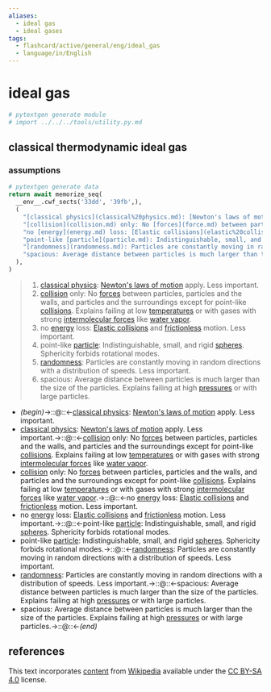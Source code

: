 ```yaml
---
aliases:
  - ideal gas
  - ideal gases
tags:
  - flashcard/active/general/eng/ideal_gas
  - language/in/English
---
```


# ideal gas

```Python
# pytextgen generate module
# import ../../../tools/utility.py.md
```

## classical thermodynamic ideal gas

### assumptions

```Python
# pytextgen generate data
return await memorize_seq(
  __env__.cwf_sects('33dd', '39fb',),
  (
    "[classical physics](classical%20physics.md): [Newton's laws of motion](Newton's%20laws%20of%20motion.md) apply. Less important.",
    "[collision](collision.md) only: No [forces](force.md) between particles, particles and the walls, and particles and the surroundings except for point-like [collisions](collision.md). Explains failing at low [temperatures](temperature.md) or with gases with strong [intermolecular forces](intermolecular%20force.md) like [water vapor](water%20vapor.md).",
    "no [energy](energy.md) loss: [Elastic collisions](elastic%20collision.md) and [frictionless](friction.md) motion. Less important.",
    "point-like [particle](particle.md): Indistinguishable, small, and rigid [spheres](sphere.md). Sphericity forbids rotational modes.",
    "[randomness](randomness.md): Particles are constantly moving in random directions with a distribution of speeds. Less important.",
    "spacious: Average distance between particles is much larger than the size of the particles. Explains failing at high [pressures](pressure.md) or with large particles.",
  ),
)
```

<!--pytextgen generate section="33dd"--><!-- The following content is generated at 2024-11-18T14:31:40.882955+08:00. Any edits will be overridden! -->

> 1. [classical physics](classical%20physics.md): [Newton's laws of motion](Newton's%20laws%20of%20motion.md) apply. Less important.
> 2. [collision](collision.md) only: No [forces](force.md) between particles, particles and the walls, and particles and the surroundings except for point-like [collisions](collision.md). Explains failing at low [temperatures](temperature.md) or with gases with strong [intermolecular forces](intermolecular%20force.md) like [water vapor](water%20vapor.md).
> 3. no [energy](energy.md) loss: [Elastic collisions](elastic%20collision.md) and [frictionless](friction.md) motion. Less important.
> 4. point-like [particle](particle.md): Indistinguishable, small, and rigid [spheres](sphere.md). Sphericity forbids rotational modes.
> 5. [randomness](randomness.md): Particles are constantly moving in random directions with a distribution of speeds. Less important.
> 6. spacious: Average distance between particles is much larger than the size of the particles. Explains failing at high [pressures](pressure.md) or with large particles.

<!--/pytextgen-->

<!--pytextgen generate section="39fb"--><!-- The following content is generated at 2024-11-18T14:31:40.870709+08:00. Any edits will be overridden! -->

- _(begin)_→::@::←[classical physics](classical%20physics.md): [Newton's laws of motion](Newton's%20laws%20of%20motion.md) apply. Less important. <!--SR:!2026-10-12,775,330!2025-05-14,366,310-->
- [classical physics](classical%20physics.md): [Newton's laws of motion](Newton's%20laws%20of%20motion.md) apply. Less important.→::@::←[collision](collision.md) only: No [forces](force.md) between particles, particles and the walls, and particles and the surroundings except for point-like [collisions](collision.md). Explains failing at low [temperatures](temperature.md) or with gases with strong [intermolecular forces](intermolecular%20force.md) like [water vapor](water%20vapor.md). <!--SR:!2025-08-21,364,250!2027-08-19,965,330-->
- [collision](collision.md) only: No [forces](force.md) between particles, particles and the walls, and particles and the surroundings except for point-like [collisions](collision.md). Explains failing at low [temperatures](temperature.md) or with gases with strong [intermolecular forces](intermolecular%20force.md) like [water vapor](water%20vapor.md).→::@::←no [energy](energy.md) loss: [Elastic collisions](elastic%20collision.md) and [frictionless](friction.md) motion. Less important. <!--SR:!2025-03-27,85,150!2025-05-24,254,250-->
- no [energy](energy.md) loss: [Elastic collisions](elastic%20collision.md) and [frictionless](friction.md) motion. Less important.→::@::←point-like [particle](particle.md): Indistinguishable, small, and rigid [spheres](sphere.md). Sphericity forbids rotational modes. <!--SR:!2025-02-28,119,190!2025-05-17,326,270-->
- point-like [particle](particle.md): Indistinguishable, small, and rigid [spheres](sphere.md). Sphericity forbids rotational modes.→::@::←[randomness](randomness.md): Particles are constantly moving in random directions with a distribution of speeds. Less important. <!--SR:!2025-04-01,232,250!2025-05-03,182,190-->
- [randomness](randomness.md): Particles are constantly moving in random directions with a distribution of speeds. Less important.→::@::←spacious: Average distance between particles is much larger than the size of the particles. Explains failing at high [pressures](pressure.md) or with large particles. <!--SR:!2025-01-26,247,250!2025-02-27,292,290-->
- spacious: Average distance between particles is much larger than the size of the particles. Explains failing at high [pressures](pressure.md) or with large particles.→::@::←_(end)_ <!--SR:!2027-02-19,874,330!2026-04-13,511,250-->

<!--/pytextgen-->

## references

This text incorporates [content](https://en.wikipedia.org/wiki/ideal_gas) from [Wikipedia](Wikipedia.md) available under the [CC BY-SA 4.0](https://creativecommons.org/licenses/by-sa/4.0/) license.
